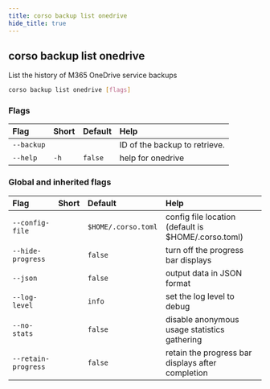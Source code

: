 ```yaml
---
title: corso backup list onedrive
hide_title: true
---
```

## corso backup list onedrive

List the history of M365 OneDrive service backups

```bash
corso backup list onedrive [flags]
```

### Flags

|Flag|Short|Default|Help|
|:----|:-----|:-------|:----|
|`--backup`|||ID of the backup to retrieve.|
|`--help`|`-h`|`false`|help for onedrive|

### Global and inherited flags

|Flag|Short|Default|Help|
|:----|:-----|:-------|:----|
|`--config-file`||`$HOME/.corso.toml`|config file location (default is $HOME/.corso.toml)|
|`--hide-progress`||`false`|turn off the progress bar displays|
|`--json`||`false`|output data in JSON format|
|`--log-level`||`info`|set the log level to debug|info|warn|error|
|`--no-stats`||`false`|disable anonymous usage statistics gathering|
|`--retain-progress`||`false`|retain the progress bar displays after completion|

